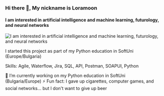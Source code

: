 ### Hi there 👋, My nickname is Loramoon
#### I am interested in artificial intelligence and machine learning, futurology, and neural networks
![I am interested in artificial intelligence and machine learning, futurology, and neural networks](https://bernardmarr.com/wp-content/uploads/2021/12/Future-Developments-of-AI.jpg)

I started this project as part of my Python education in SoftUni (Europe/Bulgaria)

Skills: Agile, Waterflow, Jira, SQL, API, Postman, SOAPUI, Python

🔭 I’m currently working on my Python education in SoftUni (Bulgaria/Europe)
⚡ Fun fact: I gave up cigarettes, computer games, and social networks... but I don't want to give up beer
